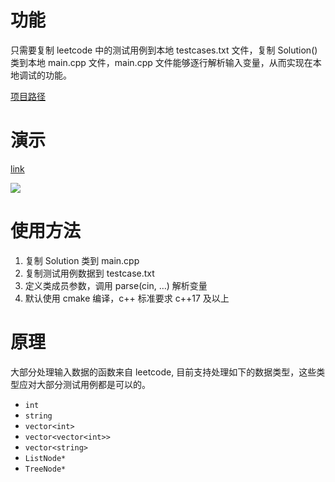 # 功能

只需要复制 leetcode 中的测试用例到本地 testcases.txt 文件，复制 Solution() 类到本地 main.cpp 文件，main.cpp 文件能够逐行解析输入变量，从而实现在本地调试的功能。

[项目路径](https://github.com/aiyolo/leetcode-debug)

# 演示

[link](https://p1.meituan.net/dpplatform/18253d49b9e0d1323868e34697f5f4248365722.gif)

![](https://github.com/aiyolo/leetcode-debug/blob/main/demo.gif)

# 使用方法

1. 复制 Solution 类到 main.cpp
2. 复制测试用例数据到 testcase.txt
3. 定义类成员参数，调用 parse(cin, …) 解析变量
4. 默认使用 cmake 编译，c++ 标准要求 c++17 及以上

# 原理

大部分处理输入数据的函数来自 leetcode, 目前支持处理如下的数据类型，这些类型应对大部分测试用例都是可以的。

- `int`
- `string`
- `vector<int>`
- `vector<vector<int>>`
- `vector<string>`
- `ListNode*`
- `TreeNode*`
